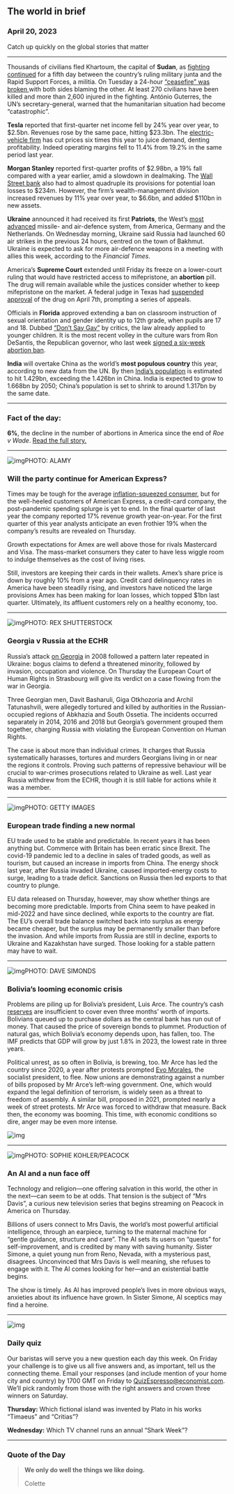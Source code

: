## The world in brief

### April 20, 2023

Catch up quickly on the global stories that matter



------



Thousands of civilians fled Khartoum, the capital of **Sudan**, as [fighting continued](https://www.economist.com/middle-east-and-africa/2023/04/16/khartoum-has-exploded-into-open-warfare) for a fifth day between the country’s ruling military junta and the Rapid Support Forces, a militia. On Tuesday a 24-hour [“ceasefire” was broken ](https://www.economist.com/leaders/2023/04/19/in-sudan-and-beyond-the-trend-towards-global-peace-has-been-reversed)with both sides blaming the other. At least 270 civilians have been killed and more than 2,600 injured in the fighting. António Guterres, the UN’s secretary-general, warned that the humanitarian situation had become “catastrophic”.

**Tesla** reported that first-quarter net income fell by 24% year over year, to $2.5bn. Revenues rose by the same pace, hitting $23.3bn. The [electric-vehicle firm](https://www.economist.com/special-report/2023/04/14/an-electric-shock) has cut prices six times this year to juice demand, denting profitability. Indeed operating margins fell to 11.4% from 19.2% in the same period last year.

**Morgan Stanley** reported first-quarter profits of $2.98bn, a 19% fall compared with a year earlier, amid a slowdown in dealmaking. The [Wall Street bank](https://www.economist.com/briefing/2023/01/26/how-goldman-sachs-went-from-apex-predator-to-wall-street-laggard) also had to almost quadruple its provisions for potential loan losses to $234m. However, the firm’s wealth-management division increased revenues by 11% year over year, to $6.6bn, and added $110bn in new assets.

**Ukraine** announced it had received its first **Patriots**, the West’s [most advanced](https://www.economist.com/europe/2023/01/24/patriots-promise-ukraine-its-first-defence-against-ultra-fast-russian-missiles) missile- and air-defence system, from America, Germany and the Netherlands. On Wednesday morning, Ukraine said Russia had launched 60 air strikes in the previous 24 hours, centred on the town of Bakhmut. Ukraine is expected to ask for more air-defence weapons in a meeting with allies this week, according to the *Financial Times*.

America’s **Supreme Court** extended until Friday its freeze on a lower-court ruling that would have restricted access to mifepristone, an **abortion** pill. The drug will remain available while the justices consider whether to keep mifepristone on the market. A federal judge in Texas had [suspended approval](https://www.economist.com/united-states/2023/04/08/a-federal-judge-in-texas-rules-against-a-popular-abortion-medication) of the drug on April 7th, prompting a series of appeals.

Officials in **Florida** approved extending a ban on classroom instruction of sexual orientation and gender identity up to 12th grade, when pupils are 17 and 18. Dubbed [“Don’t Say Gay”](https://www.economist.com/the-economist-explains/2022/03/30/why-florida-is-banning-lessons-on-sexual-orientation-and-gender-identity) by critics, the law already applied to younger children. It is the most recent volley in the culture wars from Ron DeSantis, the Republican governor, who last week [signed a six-week abortion ban](https://www.economist.com/united-states/2023/04/15/ron-desantiss-six-week-abortion-ban-brings-risks-to-women).

**India** will overtake China as the world’s **most populous country** this year, according to new data from the UN. By then [India’s population](https://www.economist.com/graphic-detail/2023/01/05/india-will-soon-overtake-china-as-the-worlds-most-populous-country) is estimated to hit 1.429bn, exceeding the 1.426bn in China. India is expected to grow to 1.668bn by 2050; China’s population is set to shrink to around 1.317bn by the same date.



------



### Fact of the day: 

**6%**, the decline in the number of abortions in America since the end of *Roe v Wade*. [Read the full story.](https://www.economist.com/united-states/2023/04/18/abortions-have-become-6-rarer-since-the-end-of-roe-v-wade)



------



![img](https://niceboy.online/insight/public/Espresso/PHOTOS/20230422_dap339.jpg)PHOTO: ALAMY

### Will the party continue for American Express?

Times may be tough for the average [inflation-squeezed consumer](https://www.economist.com/finance-and-economics/2023/02/19/the-worlds-13trn-interest-bill), but for the well-heeled customers of American Express, a credit-card company, the post-pandemic spending splurge is yet to end. In the final quarter of last year the company reported 17% revenue growth year-on-year. For the first quarter of this year analysts anticipate an even frothier 19% when the company’s results are revealed on Thursday.

Growth expectations for Amex are well above those for rivals Mastercard and Visa. The mass-market consumers they cater to have less wiggle room to indulge themselves as the cost of living rises.

Still, investors are keeping their cards in their wallets. Amex’s share price is down by roughly 10% from a year ago. Credit card delinquency rates in America have been steadily rising, and investors have noticed the large provisions Amex has been making for loan losses, which topped $1bn last quarter. Ultimately, its affluent customers rely on a healthy economy, too.



------



![img](https://niceboy.online/insight/public/Espresso/PHOTOS/20230422_dap343.jpg)PHOTO: REX SHUTTERSTOCK

### Georgia v Russia at the ECHR

Russia’s attack [on Georgia](https://www.economist.com/briefing/2008/08/14/a-scripted-war) in 2008 followed a pattern later repeated in Ukraine: bogus claims to defend a threatened minority, followed by invasion, occupation and violence. On Thursday the European Court of Human Rights in Strasbourg will give its verdict on a case flowing from the war in Georgia.

Three Georgian men, Davit Basharuli, Giga Otkhozoria and Archil Tatunashvili, were allegedly tortured and killed by authorities in the Russian-occupied regions of Abkhazia and South Ossetia. The incidents occurred separately in 2014, 2016 and 2018 but Georgia’s government grouped them together, charging Russia with violating the European Convention on Human Rights.

The case is about more than individual crimes. It charges that Russia systematically harasses, tortures and murders Georgians living in or near the regions it controls. Proving such patterns of repressive behaviour will be crucial to war-crimes prosecutions related to Ukraine as well. Last year Russia withdrew from the ECHR, though it is still liable for actions while it was a member.



------



![img](https://niceboy.online/insight/public/Espresso/PHOTOS/20230422_dap341.jpg)PHOTO: GETTY IMAGES

### European trade finding a new normal

EU trade used to be stable and predictable. In recent years it has been anything but. Commerce with Britain has been erratic since Brexit. The covid-19 pandemic led to a decline in sales of traded goods, as well as tourism, but caused an increase in imports from China. The energy shock last year, after Russia invaded Ukraine, caused imported-energy costs to surge, leading to a trade deficit. Sanctions on Russia then led exports to that country to plunge.

EU data released on Thursday, however, may show whether things are becoming more predictable. Imports from China seem to have peaked in mid-2022 and have since declined, while exports to the country are flat. The EU’s overall trade balance switched back into surplus as energy became cheaper, but the surplus may be permanently smaller than before the invasion. And while imports from Russia are still in decline, exports to Ukraine and Kazakhstan have surged. Those looking for a stable pattern may have to wait.



------



![img](https://niceboy.online/insight/public/Espresso/PHOTOS/20230422_dap344.jpg)PHOTO: DAVE SIMONDS

### Bolivia’s looming economic crisis

Problems are piling up for Bolivia’s president, Luis Arce. The country’s cash[ reserves](https://www.economist.com/the-americas/2023/04/18/bolivia-is-on-the-brink-of-an-economic-crisis) are insufficient to cover even three months’ worth of imports. Bolivians queued up to purchase dollars as the central bank has run out of money. That caused the price of sovereign bonds to plummet. Production of natural gas, which Bolivia’s economy depends upon, has fallen, too. The IMF predicts that GDP will grow by just 1.8% in 2023, the lowest rate in three years.

Political unrest, as so often in Bolivia, is brewing, too. Mr Arce has led the country since 2020, a year after protests prompted [Evo Morales](https://www.economist.com/the-americas/2019/11/11/bolivia-in-chaos-as-evo-morales-departs), the socialist president, to flee. Now unions are demonstrating against a number of bills proposed by Mr Arce’s left-wing government. One, which would expand the legal definition of terrorism, is widely seen as a threat to freedom of assembly. A similar bill, proposed in 2021, prompted nearly a week of street protests. Mr Arce was forced to withdraw that measure. Back then, the economy was booming. This time, with economic conditions so dire, anger may be even more intense.

![img](https://niceboy.online/insight/public/Espresso/PHOTOS/20230422_DAC758_0.jpg)



------



![img](https://niceboy.online/insight/public/Espresso/PHOTOS/20230422_dap337.jpg)PHOTO: SOPHIE KOHLER/PEACOCK

### An AI and a nun face off

Technology and religion—one offering salvation in this world, the other in the next—can seem to be at odds. That tension is the subject of “Mrs Davis”, a curious new television series that begins streaming on Peacock in America on Thursday.

Billions of users connect to Mrs Davis, the world’s most powerful artificial intelligence, through an earpiece, turning to the maternal machine for “gentle guidance, structure and care”. The AI sets its users on “quests” for self-improvement, and is credited by many with saving humanity. Sister Simone, a quiet young nun from Reno, Nevada, with a mysterious past, disagrees. Unconvinced that Mrs Davis is well meaning, she refuses to engage with it. The AI comes looking for her—and an existential battle begins.

The show is timely. As AI has improved people’s lives in more obvious ways, anxieties about its influence have grown. In Sister Simone, AI sceptics may find a heroine.



------



![img](https://niceboy.online/insight/public/Espresso/PHOTOS/QuizNEW_122.jpeg)

### Daily quiz

Our baristas will serve you a new question each day this week. On Friday your challenge is to give us all five answers and, as important, tell us the connecting theme. Email your responses (and include mention of your home city and country) by 1700 GMT on Friday to [QuizEspresso@economist.com](https://mail.google.com/mail/?view=cm&fs=1&tf=1&to=QuizEspresso@economist.com). We’ll pick randomly from those with the right answers and crown three winners on Saturday.

**Thursday:** Which fictional island was invented by Plato in his works “Timaeus” and “Critias”?

**Wednesday:** Which TV channel runs an annual “Shark Week”?



------

### Quote of the Day

> **We only do well the things we like doing.**
>
> Colette






